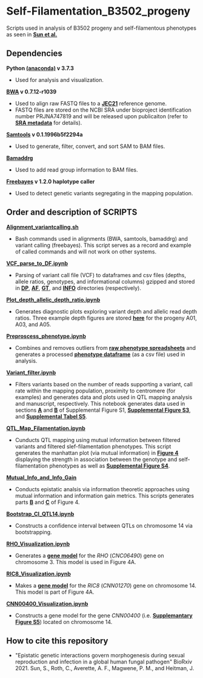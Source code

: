 # Self-Filamentation_B3502_progeny
Scripts used in analysis of B3502 progeny and self-filamentous phenotypes as seen in **[Sun et al.](https://www.biorxiv.org/content/10.1101/2021.12.09.472005v2)**


## Dependencies

**Python [(anaconda)](https://www.anaconda.com/) v 3.7.3**
- Used for analysis and visualization.

**[BWA](http://bio-bwa.sourceforge.net/) v 0.7.12-r1039**
- Used to align raw FASTQ files to a **[JEC21](https://fungidb.org/fungidb/app/downloads/release-48/CneoformansJEC21/fasta/data/)** reference genome.
- FASTQ files are stored on the NCBI SRA under bioproject identification number PRJNA747819 and will be released upon publicaiton (refer to **[SRA metadata](https://github.com/magwenelab/Self-Filamentation_B3502_progeny/blob/main/GENOTYPE/DATA/SRA_metadata.tsv)** for details).

**[Samtools](http://www.htslib.org/) v 0.1.1996b5f2294a**
- Used to generate, filter, convert, and sort SAM to BAM files.

**[Bamaddrg](https://github.com/ekg/bamaddrg)**
- Used to add read group information to BAM files.

**[Freebayes](https://github.com/freebayes/freebayes) v 1.2.0 haplotype caller**
- Used to detect genetic variants segregating in the mapping population.


## Order and description of SCRIPTS

**[Alignment_variantcalling.sh](https://github.com/magwenelab/Self-Filamentation_B3502_progeny/blob/main/SCRIPTS/Alignment_variantcalling.sh)**

- Bash commands used in alignments (BWA, samtools, bamaddrg) and variant calling (freebayes). This script serves as a record and example of called commands and will not work on other systems. 


**[VCF_parse_to_DF.ipynb](https://github.com/magwenelab/Self-Filamentation_B3502_progeny/blob/main/SCRIPTS/VCF_parse_to_DF.ipynb)**

- Parsing of variant call file (VCF) to dataframes and csv files (depths, allele ratios, genotypes, and informational columns) gzipped and stored in **[DP](https://github.com/magwenelab/Self-Filamentation_B3502_progeny/tree/main/GENOTYPE/DP)**, **[AF](https://github.com/magwenelab/Self-Filamentation_B3502_progeny/tree/main/GENOTYPE/AF)**, **[GT](https://github.com/magwenelab/Self-Filamentation_B3502_progeny/tree/main/GENOTYPE/GT)**, and **[INFO](https://github.com/magwenelab/Self-Filamentation_B3502_progeny/tree/main/GENOTYPE/INFO)** directories (respectively).


**[Plot_depth_allelic_depth_ratio.ipynb](https://github.com/magwenelab/Self-Filamentation_B3502_progeny/blob/main/SCRIPTS/Plot_depth_allelic_depth_ratio.ipynb)**

- Generates diagnostic plots exploring variant depth and allelic read depth ratios. Three example depth figures are stored **[here](https://github.com/magwenelab/Self-Filamentation_B3502_progeny/tree/main/FIGURES/DEPTHPLOTS)** for the progeny A01, A03, and A05.


**[Preproscess_phenotype.ipynb](https://github.com/magwenelab/Self-Filamentation_B3502_progeny/blob/main/SCRIPTS/Preprocess_phenotype.ipynb)**

- Combines and removes outliers from **[raw phenotype spreadsheets](https://github.com/magwenelab/Self-Filamentation_B3502_progeny/tree/main/PHENOTYPE/RAW)** and generates a processed **[phenotype dataframe](https://github.com/magwenelab/Self-Filamentation_B3502_progeny/tree/main/PHENOTYPE/PROCESSED)** (as a csv file) used in analysis.


**[Variant_filter.ipynb](https://github.com/magwenelab/Self-Filamentation_B3502_progeny/blob/main/SCRIPTS/Variant_filter.ipynb)**

- Filters variants based on the number of reads supporting a variant, call rate within the mapping population, proximity to centromere (for examples) and generates data and plots used in QTL mapping analysis and manuscript, respectively. This notebook generates data used in sections **[A](https://github.com/magwenelab/Self-Filamentation_B3502_progeny/blob/main/FIGURES/SHENG_B3502_SupplementalFigureS1_GeneticVariation_A.pdf)** and **[B](https://github.com/magwenelab/Self-Filamentation_B3502_progeny/blob/main/FIGURES/SHENG_B3502_SupplementalFigureS1_GeneticVariation_B.png)** of Supplemental Figure S1, **[Supplemental Figure S3](https://github.com/magwenelab/Self-Filamentation_B3502_progeny/blob/main/FIGURES/SHENG_B3502_SupplementalFigureS3_SegregatingVariants.pdf)**, and **[Supplemental Tabel S5](https://github.com/magwenelab/Self-Filamentation_B3502_progeny/tree/main/GENOTYPE/DATA)**.  


**[QTL_Map_Filamentation.ipynb](https://github.com/magwenelab/Self-Filamentation_B3502_progeny/blob/main/SCRIPTS/QTL_Map_Filamentation.ipynb)**

- Cunducts QTL mapping using mutual information between filtered variants and filtered slef-filamentation phenotypes. This script generates the manhattan plot (via mutual information) in **[Figure 4](https://github.com/magwenelab/Self-Filamentation_B3502_progeny/blob/main/FIGURES/SHENG_B3502_Figure4_QTGs.pdf)** displaying the strength in association between the genotype and self-filamentation phenotypes as well as **[Supplemental Figure S4](https://github.com/magwenelab/Self-Filamentation_B3502_progeny/blob/main/FIGURES/SHENG_B3502_SupplementalFigureS4_ManhattanPlots.pdf)**. 


**[Mutual_Info_and_Info_Gain](https://github.com/magwenelab/Self-Filamentation_B3502_progeny/blob/main/SCRIPTS/Mutual_Info_and_Info_Gain.ipynb)**

- Conducts epistatic analsis via information theoretic approaches using mutual information and information gain metrics. This scripts generates parts **[B](https://github.com/magwenelab/Self-Filamentation_B3502_progeny/blob/main/FIGURES/SHENG_B3502_Figure4_QTGs_B.png)** and **[C](https://github.com/magwenelab/Self-Filamentation_B3502_progeny/blob/main/FIGURES/SHENG_B3502_Figure4_QTGs_C.png)** of Figure 4. 


**[Bootstrap_CI_QTL14.ipynb](https://github.com/magwenelab/Self-Filamentation_B3502_progeny/blob/main/SCRIPTS/Bootstrap_CI_QTL14.ipynb)**

- Constructs a confidence interval between QTLs on chromosome 14 via bootstrapping. 


**[RHO_Visualization.ipynb](https://github.com/magwenelab/Self-Filamentation_B3502_progeny/blob/main/SCRIPTS/RHO_Visualization.ipynb)**

- Generates a **[gene model](https://github.com/magwenelab/Self-Filamentation_B3502_progeny/blob/main/FIGURES/SHENG_B3502_Figure4_QTGs_A_CNC06490.png)** for the *RHO* (*CNC06490*) gene on chromosome 3. This model is used in Figure 4A. 


**[RIC8_Visualization.ipynb](https://github.com/magwenelab/Self-Filamentation_B3502_progeny/blob/main/SCRIPTS/RIC8_Visualization.ipynb)**

- Makes a **[gene model](https://github.com/magwenelab/Self-Filamentation_B3502_progeny/blob/main/FIGURES/SHENG_B3502_Figure4_QTGs_A_CNN01270.png)** for the *RIC8* (*CNN01270*) gene on chromosome 14. This model is part of Figure 4A. 


**[CNN00400_Visualization.ipynb](https://github.com/magwenelab/Self-Filamentation_B3502_progeny/blob/main/SCRIPTS/CNN00400_Visualization.ipynb)**

- Constructs a gene model for the gene *CNN00400* (i.e. **[Supplemantary Figure S5](https://github.com/magwenelab/Self-Filamentation_B3502_progeny/blob/main/FIGURES/SHENG_B3502_SupplementalFigureS5_CNN00400.pdf)**) located on chromosome 14.


## How to cite this repository

- "Epistatic genetic interactions govern morphogenesis during sexual reproduction and infection in a global human fungal pathogen" BioRxiv 2021. Sun, S., Roth, C., Averette, A. F., Magwene, P. M., and Heitman, J.